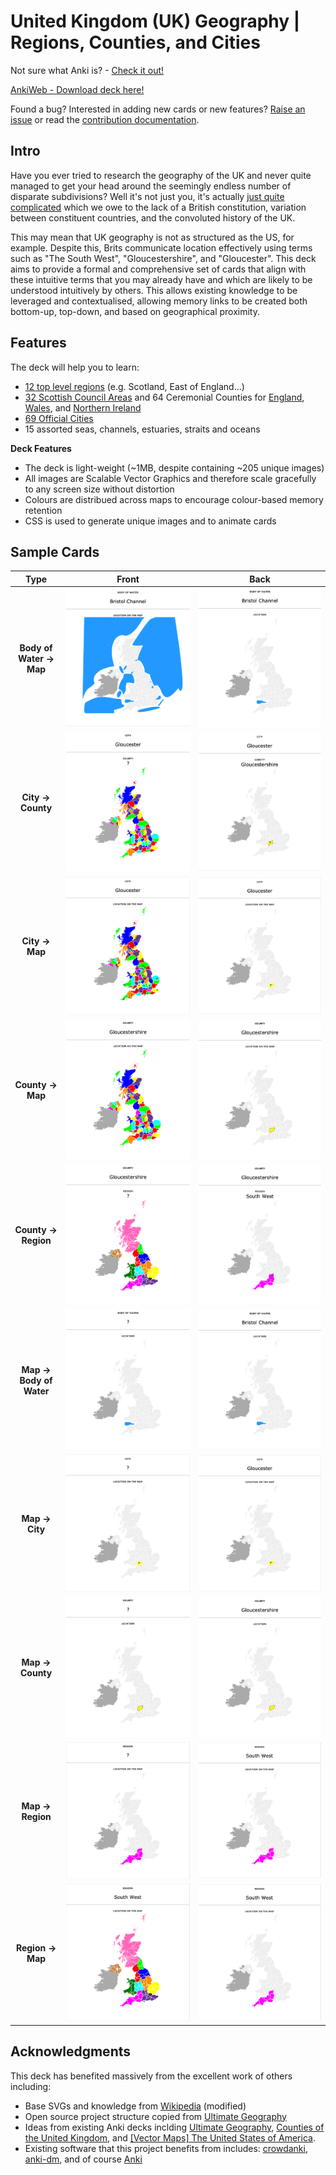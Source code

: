# United Kingdom (UK) Geography | Regions, Counties, and Cities

Not sure what Anki is? - [Check it out!](https://apps.ankiweb.net/)

[AnkiWeb - Download deck here!](https://ankiweb.net/shared/info/80961363)

Found a bug? Interested in adding new cards or new features? [Raise an issue](https://github.com/HartBlanc/anki-uk-geography/issues) or read the [contribution documentation](CONTRIBUTING.md). 

## Intro

Have you ever tried to research the geography of the UK and never quite managed to get your head around the seemingly endless number of disparate subdivisions? Well it's not just you, it's actually [just quite complicated](https://en.wikipedia.org/wiki/Administrative_geography_of_the_United_Kingdom) which we owe to the lack of a British constitution, variation between constituent countries, and the convoluted history of the UK.

This may mean that UK geography is not as structured as the US, for example. Despite this, Brits communicate location effectively using terms such as "The South West", "Gloucestershire", and "Gloucester". This deck aims to provide a formal and comprehensive set of cards that align with these intuitive terms that you may already have and which are likely to be understood intuitively by others. This allows existing knowledge to be leveraged and contextualised, allowing memory links to be created both bottom-up, top-down, and based on geographical proximity.

## Features

The deck will help you to learn:
- [12 top level regions](https://en.wikipedia.org/wiki/NUTS_statistical_regions_of_the_United_Kingdom) (e.g. Scotland, East of England...)
- [32 Scottish Council Areas](https://en.wikipedia.org/wiki/NUTS_statistical_regions_of_the_United_Kingdom) and 64 Ceremonial Counties for [England](https://en.wikipedia.org/wiki/Ceremonial_counties_of_England), [Wales](https://en.wikipedia.org/wiki/Preserved_counties_of_Wales), and [Northern Ireland](https://en.wikipedia.org/wiki/Counties_of_Northern_Ireland)
- [69 Official Cities](https://en.wikipedia.org/wiki/List_of_cities_in_the_United_Kingdom)
- 15 assorted seas, channels, estuaries, straits and oceans

**Deck Features**
- The deck is light-weight (~1MB, despite containing ~205 unique images)
- All images are Scalable Vector Graphics and therefore scale gracefully to any screen size without distortion
- Colours are distribued across maps to encourage colour-based memory retention
- CSS is used to generate unique images and to animate cards

## Sample Cards

Type                       |  Front                                            |  Back
:-------------------------:|:-------------------------------------------------:|:---------------------------------------------:
**Body of Water -> Map**   | ![](img/card_samples/BoW_Map_Question.png)        | ![](img/card_samples/BoW_Map_Answer.png)
**City -> County**         | ![](img/card_samples/City_County_Question.png)    | ![](img/card_samples/City_County_Answer.png)
**City -> Map**            | ![](img/card_samples/City_Map_Question.png)       | ![](img/card_samples/City_Map_Answer.png)
**County -> Map**          | ![](img/card_samples/County_Map_Question.png)     | ![](img/card_samples/County_Map_Answer.png)
**County -> Region**       |  ![](img/card_samples/County_Region_Question.png) | ![](img/card_samples/County_Region_Answer.png)
**Map -> Body of Water**   | ![](img/card_samples/Map_BoW_Question.png)        | ![](img/card_samples/Map_BoW_Answer.png)
**Map -> City**            | ![](img/card_samples/Map_City_Question.png)       | ![](img/card_samples/Map_City_Answer.png)
**Map -> County**          | ![](img/card_samples/Map_County_Question.png)     | ![](img/card_samples/Map_County_Answer.png)
**Map -> Region**          | ![](img/card_samples/Map_Region_Question.png)     | ![](img/card_samples/Map_Region_Answer.png)
**Region -> Map**          | ![](img/card_samples/Region_Map_Question.png)     | ![](img/card_samples/Region_Map_Answer.png)


## Acknowledgments

This deck has benefited massively from the excellent work of others including:
- Base SVGs and knowledge from [Wikipedia](https://www.wikipedia.org/) (modified)
- Open source project structure copied from [Ultimate Geography](https://ankiweb.net/shared/info/2109889812) 
- Ideas from existing Anki decks inclding [Ultimate Geography](https://ankiweb.net/shared/info/2109889812), [Counties of the United Kingdom](https://ankiweb.net/shared/info/1376524951), and [[Vector Maps] The United States of America](https://ankiweb.net/shared/info/1226689493).
- Existing software that this project benefits from includes: [crowdanki](https://github.com/Stvad/CrowdAnki), [anki-dm](https://github.com/OnkelTem/anki-dm), and of course [Anki](https://apps.ankiweb.net/)
